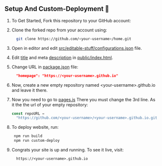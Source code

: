 ## Setup And Custom-Deployment 🔧

1. To Get Started, Fork this repository to your GitHub account:
2. Clone the forked repo from your account using:

   ```bash
     git clone https://github.com/<your-username>/home.git
   ```

3. Open in editor and edit [src/editable-stuff/configurations.json](./src/editable-stuff/configurations.json) file.
4. Edit [title](./public/index.html#L34) and meta [description](./public/index.html#L13) in [public/index.html](./public/index.html).
5. Change URL in [package.json](./package.json) file:

   ```json
     "homepage": "https://<your-username>.github.io"
   ```

6. Now, create a new empty repository named \<your-username>.github.io and leave it there.
7. Now you need to go to [pages.js](../pages.js#L3)
   There you must change the 3rd line. As it the the url of your empty repository:

   ```js
   const repoURL =
     "https://github.com/<your-username>/<your-username>.github.io.git";
   ```

8. To deploy website, run:

   ```bash
    npm run build
    npm run custom-deploy
   ```

9. Congrats your site is up and running. To see it live, visit:

    ```https
      https://<your-username>.github.io
    ```
